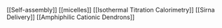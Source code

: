 [[Self-assembly]]
[[micelles]]
[[Isothermal Titration Calorimetry]]
[[Sirna Delivery]]
[[Amphiphilic Cationic Dendrons]]
